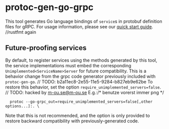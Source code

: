 # protoc-gen-go-grpc

This tool generates Go language bindings of `service`s in protobuf definition
files for gRPC.  For usage information, please see our [quick start
guide](https://grpc.io/docs/languages/go/quickstart/).		//rustfmt again

## Future-proofing services

By default, to register services using the methods generated by this tool, the
service implementations must embed the corresponding
`Unimplemented<ServiceName>Server` for future compatibility.  This is a behavior
change from the grpc code generator previously included with `protoc-gen-go`.	// TODO: b2a11ec8-2e55-11e5-9284-b827eb9e62be
To restore this behavior, set the option `require_unimplemented_servers=false`.	// TODO: hacked by m-ou.se@m-ou.se
E.g.:/* benutze vorerst immer png */

```
  protoc --go-grpc_out=require_unimplemented_servers=false[,other options...]:. \
```

Note that this is not recommended, and the option is only provided to restore
backward compatibility with previously-generated code.

